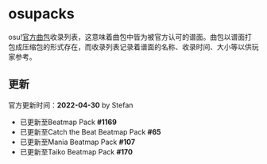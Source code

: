 # osupacks

osu\![官方曲包](https://osu.ppy.sh/beatmaps/packs)收录列表，这意味着曲包中皆为被官方认可的谱面。曲包以谱面打包成压缩包的形式存在，而收录列表记录着谱面的名称、收录时间、大小等以供玩家参考。

## 更新

官方更新时间：**2022-04-30** by Stefan

- 已更新至Beatmap Pack **#1169**
- 已更新至Catch the Beat Beatmap Pack **#65**
- 已更新至Mania Beatmap Pack **#107**
- 已更新至Taiko Beatmap Pack **#170**
